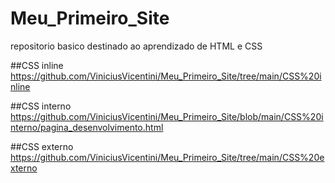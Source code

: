 # Meu_Primeiro_Site
repositorio basico destinado ao aprendizado de HTML e CSS

##CSS inline
https://github.com/ViniciusVicentini/Meu_Primeiro_Site/tree/main/CSS%20inline

##CSS interno
https://github.com/ViniciusVicentini/Meu_Primeiro_Site/blob/main/CSS%20interno/pagina_desenvolvimento.html

##CSS externo
https://github.com/ViniciusVicentini/Meu_Primeiro_Site/tree/main/CSS%20externo
